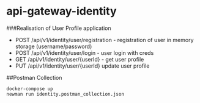 # api-gateway-identity

###Realisation of User Profile application
* POST /api/v1/identity/user/registration - registration of user in memory storage (username/password)
* POST /api/v1/identity/user/login - user login with creds
* GET /api/v1/identity/user/{userId}  - get user profile
* PUT /api/v1/identity/user/{userId}  update user profile

##Postman Collection

    docker-compose up
    newman run identity.postman_collection.json

